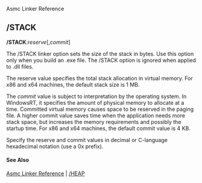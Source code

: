 Asmc Linker Reference

## /STACK

**/STACK**:_reserve_[,_commit_]

The /STACK linker option sets the size of the stack in bytes. Use this option only when you build an .exe file. The /STACK option is ignored when applied to .dll files.

The reserve value specifies the total stack allocation in virtual memory. For x86 and x64 machines, the default stack size is 1 MB.

The _commit_ value is subject to interpretation by the operating system. In WindowsRT, it specifies the amount of physical memory to allocate at a time. Committed virtual memory causes space to be reserved in the paging file. A higher commit value saves time when the application needs more stack space, but increases the memory requirements and possibly the startup time. For x86 and x64 machines, the default commit value is 4 KB.

Specify the reserve and commit values in decimal or C-language hexadecimal notation (use a 0x prefix).

#### See Also

[Asmc Linker Reference](readme.md) | [/HEAP](heap.md)
